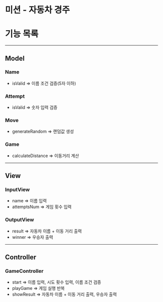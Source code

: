 # 미션 - 자동차 경주

# 기능 목록

---

## Model

### Name 
- isValid => 이름 조건 검증(5자 이하)

### Attempt
- isValid => 숫자 입력 검증

### Move
- generateRandom => 랜덤값 생성

### Game
- calculateDistance => 이동거리 계산

---

## View

### InputView
- name => 이름 입력
- attemptsNum => 게임 횟수 입력

### OutputView
- result => 자동차 이름 + 이동 거리 출력
- winner => 우승자 출력

---

## Controller

### GameController
- start => 이름 입력, 시도 횟수 입력, 이름 조건 검증
- playGame => 게임 실행 반복
- showResult => 자동차 이름 + 이동 거리 출력, 우승자 출력









